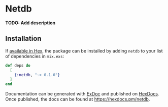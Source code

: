 # Netdb

**TODO: Add description**

## Installation

If [available in Hex](https://hex.pm/docs/publish), the package can be installed
by adding `netdb` to your list of dependencies in `mix.exs`:

```elixir
def deps do
  [
    {:netdb, "~> 0.1.0"}
  ]
end
```

Documentation can be generated with [ExDoc](https://github.com/elixir-lang/ex_doc)
and published on [HexDocs](https://hexdocs.pm). Once published, the docs can
be found at <https://hexdocs.pm/netdb>.

